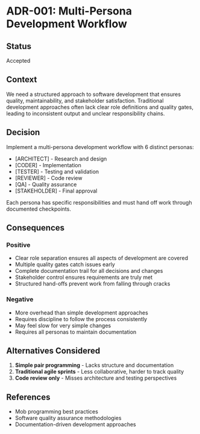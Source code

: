 # ADR-001: Multi-Persona Development Workflow

## Status
Accepted

## Context
We need a structured approach to software development that ensures quality, maintainability, and stakeholder satisfaction. Traditional development approaches often lack clear role definitions and quality gates, leading to inconsistent output and unclear responsibility chains.

## Decision
Implement a multi-persona development workflow with 6 distinct personas:
- [ARCHITECT] - Research and design
- [CODER] - Implementation 
- [TESTER] - Testing and validation
- [REVIEWER] - Code review
- [QA] - Quality assurance
- [STAKEHOLDER] - Final approval

Each persona has specific responsibilities and must hand off work through documented checkpoints.

## Consequences

### Positive
- Clear role separation ensures all aspects of development are covered
- Multiple quality gates catch issues early
- Complete documentation trail for all decisions and changes
- Stakeholder control ensures requirements are truly met
- Structured hand-offs prevent work from falling through cracks

### Negative
- More overhead than simple development approaches
- Requires discipline to follow the process consistently
- May feel slow for very simple changes
- Requires all personas to maintain documentation

## Alternatives Considered
1. **Simple pair programming** - Lacks structure and documentation
2. **Traditional agile sprints** - Less collaborative, harder to track quality
3. **Code review only** - Misses architecture and testing perspectives

## References
- Mob programming best practices
- Software quality assurance methodologies
- Documentation-driven development approaches
